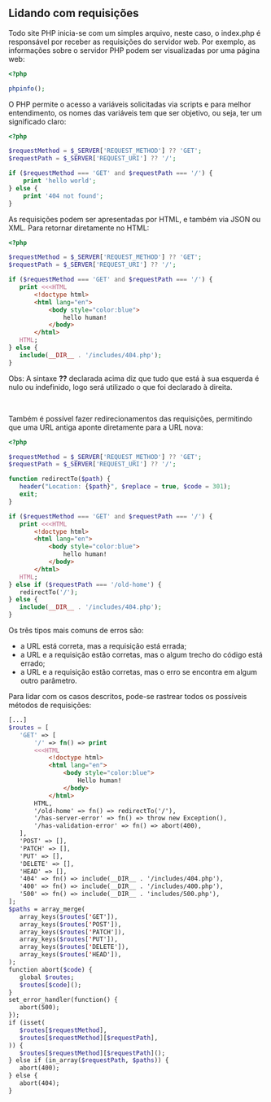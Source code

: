 ## Lidando com requisições

Todo site PHP inicia-se com um simples arquivo, neste caso, o index.php é responsável por receber as requisições do servidor web.
Por exemplo, as informações sobre o servidor PHP podem ser visualizadas por uma página web:

```php
<?php

phpinfo();
```

O PHP permite o acesso a variáveis solicitadas via scripts e para melhor entendimento, os nomes das variáveis tem que ser objetivo, ou seja, ter um significado claro:

```php
<?php

$requestMethod = $_SERVER['REQUEST_METHOD'] ?? 'GET';
$requestPath = $_SERVER['REQUEST_URI'] ?? '/';

if ($requestMethod === 'GET' and $requestPath === '/') {
    print 'hello world';
} else {
    print '404 not found';
}
```

As requisições podem ser apresentadas por HTML, e também via JSON ou XML. Para retornar diretamente no HTML:

```php
<?php

$requestMethod = $_SERVER['REQUEST_METHOD'] ?? 'GET';
$requestPath = $_SERVER['REQUEST_URI'] ?? '/';

if ($requestMethod === 'GET' and $requestPath === '/') {
   print <<<HTML
       <!doctype html>
       <html lang="en">
           <body style="color:blue">
               hello human!
           </body>
       </html>
   HTML;
} else {
   include(__DIR__ . '/includes/404.php');
}
```

Obs: A sintaxe <b>??</b> declarada acima diz que tudo que está à sua esquerda é nulo ou indefinido, logo será utilizado o que foi declarado à direita.

<br>

Também é possível fazer redirecionamentos das requisições, permitindo que uma URL antiga aponte diretamente para a URL nova:

```php
<?php

$requestMethod = $_SERVER['REQUEST_METHOD'] ?? 'GET';
$requestPath = $_SERVER['REQUEST_URI'] ?? '/';

function redirectTo($path) {
   header("Location: {$path}", $replace = true, $code = 301);
   exit;
}

if ($requestMethod === 'GET' and $requestPath === '/') {
   print <<<HTML
       <!doctype html>
       <html lang="en">
           <body style="color:blue">
               hello human!
           </body>
       </html>
   HTML;
} else if ($requestPath === '/old-home') {
   redirectTo('/');
} else {
   include(__DIR__ . '/includes/404.php');
}
```

Os três tipos mais comuns de erros são:
* a URL está correta, mas a requisição está errada;
* a URL e a requisição estão corretas, mas o algum trecho do código está errado;
* a URL e a requisição estão corretas, mas o erro se encontra em algum outro parâmetro.

Para lidar com os casos descritos, pode-se rastrear todos os possíveis métodos de requisições:

```php
[...]
$routes = [
   'GET' => [
       '/' => fn() => print
       <<<HTML
           <!doctype html>
           <html lang="en">
               <body style="color:blue">
                   Hello human!
               </body>
           </html>
       HTML,
       '/old-home' => fn() => redirectTo('/'),
       '/has-server-error' => fn() => throw new Exception(),
       '/has-validation-error' => fn() => abort(400),
   ],
   'POST' => [],
   'PATCH' => [],
   'PUT' => [],
   'DELETE' => [],
   'HEAD' => [],
   '404' => fn() => include(__DIR__ . '/includes/404.php'),
   '400' => fn() => include(__DIR__ . '/includes/400.php'),
   '500' => fn() => include(__DIR__ . 'includes/500.php'),
];
$paths = array_merge(
   array_keys($routes['GET']),
   array_keys($routes['POST']),
   array_keys($routes['PATCH']),
   array_keys($routes['PUT']),
   array_keys($routes['DELETE']),
   array_keys($routes['HEAD']),
);
function abort($code) {
   global $routes;
   $routes[$code]();
}
set_error_handler(function() {
   abort(500);
});
if (isset(
   $routes[$requestMethod],
   $routes[$requestMethod][$requestPath],
)) {
   $routes[$requestMethod][$requestPath]();
} else if (in_array($requestPath, $paths)) {
   abort(400);
} else {
   abort(404);
}
```
